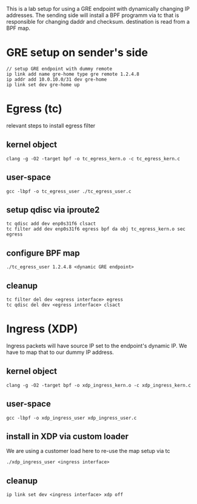 This is a lab setup for using a GRE endpoint with dynamically changing IP addresses. The sending side will install a BPF programm via tc that is responsible for changing daddr and checksum. destination is read from a BPF map. 

# GRE setup on sender's side
```
// setup GRE endpoint with dummy remote
ip link add name gre-home type gre remote 1.2.4.8
ip addr add 10.0.10.0/31 dev gre-home
ip link set dev gre-home up
```
# Egress (tc)
relevant steps to install egress filter
## kernel object
`clang -g -O2 -target bpf -o tc_egress_kern.o -c tc_egress_kern.c`

## user-space
`gcc -lbpf -o tc_egress_user ./tc_egress_user.c`

## setup qdisc via iproute2
```
tc qdisc add dev enp0s31f6 clsact
tc filter add dev enp0s31f6 egress bpf da obj tc_egress_kern.o sec egress
```
## configure BPF map
`./tc_egress_user 1.2.4.8 <dynamic GRE endpoint>`

## cleanup
```
tc filter del dev <egress interface> egress
tc qdisc del dev <egress interface> clsact
```

# Ingress (XDP)
Ingress packets will have source IP set to the endpoint's dynamic IP. We have to map that to our dummy IP address.
## kernel object
`clang -g -O2 -target bpf -o xdp_ingress_kern.o -c xdp_ingress_kern.c`

## user-space
`gcc -lbpf -o xdp_ingress_user xdp_ingress_user.c`

## install in XDP via custom loader
We are using a customer load here to re-use the map setup via tc

`./xdp_ingress_user <ingress interface>`

## cleanup
`ip link set dev <ingress interface> xdp off`